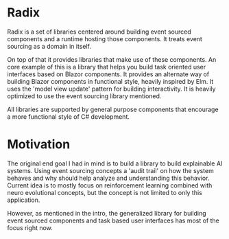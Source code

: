 # Radix

Radix is a set of libraries centered around building event sourced components and a runtime hosting those components. It treats event sourcing as a domain in itself. 

On top of that it provides libraries that make use of these components. An core example of this is a library that helps you build task oriented user interfaces based on Blazor components. It provides an alternate way of building Blazor components in functional style, heavily inspired by Elm. It uses the 'model view update' pattern for building interactivity. It is heavily optimized to use the event sourcing library mentioned.

All libraries are supported by general purpose components that encourage a more functional style of C# development.

# Motivation

The original end goal I had in mind is to build a library to build explainable AI systems. Using event sourcing concepts a 'audit trail' on how the system behaves and why should help analyze and understanding this behavior. Current idea is to mostly focus on reinforcement learning combined with neuro evolutional concepts, but the concept is not limited to only this application.

However, as mentioned in the intro, the generalized library for building event sourced components and task based user interfaces has most of the focus right now. 